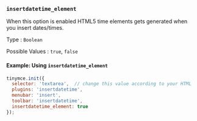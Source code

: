 ### `insertdatetime_element`

When this option is enabled HTML5 time elements gets generated when you insert dates/times.

Type
: `Boolean`

Possible Values
: `true`, `false`

#### Example: Using `insertdatetime_element`

```js
tinymce.init({
  selector: 'textarea',  // change this value according to your HTML
  plugins: 'insertdatetime',
  menubar: 'insert',
  toolbar: 'insertdatetime',
  insertdatetime_element: true
});
```

